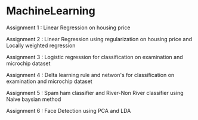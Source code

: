 # MachineLearning
Assignment 1 : Linear Regression on housing price

Assignment 2 : Linear Regression using regularization on housing price and Locally weighted regression

Assignment 3 : Logistic regression for classification on examination and microchip dataset

Assignment 4 : Delta learning rule and netwon's for classification on examination and microchip dataset

Assignment 5 : Spam ham classifier and River-Non River classifier using Naive baysian method

Assignment 6 : Face Detection using PCA and LDA
